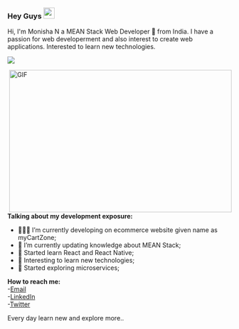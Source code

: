 ### Hey Guys <img src="https://media.giphy.com/media/hvRJCLFzcasrR4ia7z/giphy.gif" width="25px">

Hi, I'm Monisha N a  MEAN Stack Web Developer 🚀 from India. I have a passion for web developerment and also interest to create web applications. 
Interested to learn new technologies. 

 <a href="https://www.linkedin.com/in/monisha-12011993/"><img src="https://img.icons8.com/clouds/75/000000/linkedin.png"/></a>

  <img align="right" alt="GIF" src="https://github.com/Monisha1201/monishaN/blob/main/meanstack.gif" width="500" height="320" />
  
**Talking about my development exposure:**

- 👨🏽‍💻 I’m currently developing on ecommerce website given name as myCartZone;
- 🌱 I’m currently updating knowledge about MEAN Stack; 
- 🌱 Started learn React and React Native;
- 🌱 Interesting to learn new technologies;
- 🌱 Started exploring microservices;

<b>How to reach me:<br></b>
-[Email](https://gomonisha@gmail.com)<br>
-[LinkedIn](https://www.linkedin.com/in/monisha-12011993/)<br>
-[Twitter](https://twitter.com/Nisha57551008)<br>
             

Every day learn new and explore more..
